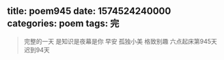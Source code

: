 title: poem945
date: 1574524240000
categories: poem
tags: 完
---
> 完整的一天
是知识是夜幕是你
早安
孤独小美
格致别趣
六点起床第945天 迟到94天